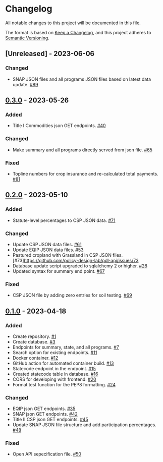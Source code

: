 # Changelog
All notable changes to this project will be documented in this file.

The format is based on [Keep a Changelog](https://keepachangelog.com/en/1.0.0/),
and this project adheres to [Semantic Versioning](https://semver.org/spec/v2.0.0.html).

## [Unreleased] - 2023-06-06

### Changed
- SNAP JSON files and all programs JSON files based on latest data update. [#89](https://github.com/policy-design-lab/pdl-api/issues/89) 

## [0.3.0] - 2023-05-26

### Added
- Title I Commodities json GET endpoints. [#40](https://github.com/policy-design-lab/pdl-api/issues/40)

### Changed
- Make summary and all programs directly served from json file. [#65](https://github.com/policy-design-lab/pdl-api/issues/65)

### Fixed
- Topline numbers for crop insurance and re-calculated total payments. [#81](https://github.com/policy-design-lab/pdl-api/issues/81)

## [0.2.0] - 2023-05-10

### Added
- Statute-level percentages to CSP JSON data. [#71](https://github.com/policy-design-lab/pdl-api/issues/71)

### Changed
- Update CSP JSON data files. [#61](https://github.com/policy-design-lab/pdl-api/issues/61)
- Update EQIP JSON data files. [#53](https://github.com/policy-design-lab/pdl-api/issues/53)
- Pastured cropland with Grassland in CSP JSON files. [#73]https://github.com/policy-design-lab/pdl-api/issues/73
- Database update script upgraded to sqlalchemy 2 or higher. [#28](https://github.com/policy-design-lab/pdl-api/issues/28)
- Updated syntax for summary end point. [#67](https://github.com/policy-design-lab/pdl-api/issues/67)

### Fixed
- CSP JSON file by adding zero entries for soil testing. [#69](https://github.com/policy-design-lab/pdl-api/issues/69)

## [0.1.0] - 2023-04-18

### Added
- Create repository. [#1](https://github.com/policy-design-lab/pdl-api/issues/1)
- Create database. [#3](https://github.com/policy-design-lab/pdl-api/issues/3)
- Endpoints for summary, state, and all programs. [#7](https://github.com/policy-design-lab/pdl-api/issues/7)
- Search option for existing endpoints. [#11](https://github.com/policy-design-lab/pdl-api/issues/11)
- Docker container. [#12](https://github.com/policy-design-lab/pdl-api/issues/12)
- GitHub action for automated container build. [#13](https://github.com/policy-design-lab/pdl-api/issues/13)
- Statecode endpoint in the endpoint. [#15](https://github.com/policy-design-lab/pdl-api/issues/15)
- Created statecode table in database. [#16](https://github.com/policy-design-lab/pdl-api/issues/16)
- CORS for developing with frontend. [#20](https://github.com/policy-design-lab/pdl-api/issues/20)
- Format test function for the PEP8 formatting. [#24](https://github.com/policy-design-lab/pdl-api/issues/24)

### Changed
- EQIP json GET endpoints. [#35](https://github.com/policy-design-lab/pdl-api/issues/35)
- SNAP json GET endpoints. [#42](https://github.com/policy-design-lab/pdl-api/issues/42)
- Title II CSP json GET endpoints. [#45](https://github.com/policy-design-lab/pdl-api/issues/45)
- Update SNAP JSON file structure and add participation percentages. [#48](https://github.com/policy-design-lab/pdl-api/issues/48)

### Fixed
- Open API sepecification file. [#50](https://github.com/policy-design-lab/pdl-api/issues/50)

[0.3.0]: https://github.com/policy-design-lab/pdl-api/compare/0.2.0...0.3.0
[0.2.0]: https://github.com/policy-design-lab/pdl-api/compare/0.1.0...0.2.0
[0.1.0]: https://github.com/policy-design-lab/pdl-api/releases/tag/0.1.0
